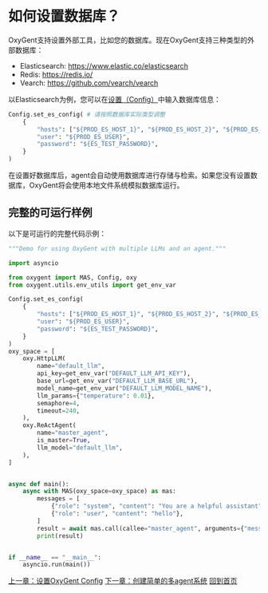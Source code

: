 # 如何设置数据库？

OxyGent支持设置外部工具，比如您的数据库。现在OxyGent支持三种类型的外部数据库：

+ Elasticsearch: https://www.elastic.co/elasticsearch
+ Redis: https://redis.io/
+ Vearch: https://github.com/vearch/vearch

以Elasticsearch为例，您可以在[设置（Config）](https://github.com/jd-opensource/OxyGent/blob/main/oxygent/config.py)中输入数据库信息：

```python
Config.set_es_config( # 请按照数据库实际类型调整
    {
        "hosts": ["${PROD_ES_HOST_1}", "${PROD_ES_HOST_2}", "${PROD_ES_HOST_3}"],
        "user": "${PROD_ES_USER}",
        "password": "${ES_TEST_PASSWORD}",
    }
)
```

在设置好数据库后，agent会自动使用数据库进行存储与检索。如果您没有设置数据库，OxyGent将会使用本地文件系统模拟数据库运行。

## 完整的可运行样例

以下是可运行的完整代码示例：

```python
"""Demo for using OxyGent with multiple LLMs and an agent."""

import asyncio

from oxygent import MAS, Config, oxy
from oxygent.utils.env_utils import get_env_var

Config.set_es_config(
    {
        "hosts": ["${PROD_ES_HOST_1}", "${PROD_ES_HOST_2}", "${PROD_ES_HOST_3}"],
        "user": "${PROD_ES_USER}",
        "password": "${ES_TEST_PASSWORD}",
    }
)
oxy_space = [
    oxy.HttpLLM(
        name="default_llm",
        api_key=get_env_var("DEFAULT_LLM_API_KEY"),
        base_url=get_env_var("DEFAULT_LLM_BASE_URL"),
        model_name=get_env_var("DEFAULT_LLM_MODEL_NAME"),
        llm_params={"temperature": 0.01},
        semaphore=4,
        timeout=240,
    ),
    oxy.ReActAgent(
        name="master_agent",
        is_master=True,
        llm_model="default_llm",
    ),
]


async def main():
    async with MAS(oxy_space=oxy_space) as mas:
        messages = [
            {"role": "system", "content": "You are a helpful assistant"},
            {"role": "user", "content": "hello"},
        ]
        result = await mas.call(callee="master_agent", arguments={"messages": messages})
        print(result)


if __name__ == "__main__":
    asyncio.run(main())
```

[上一章：设置OxyGent Config](./3_set_config.md)
[下一章：创建简单的多agent系统](./6_register_multi_agent.md)
[回到首页](./readme.md)